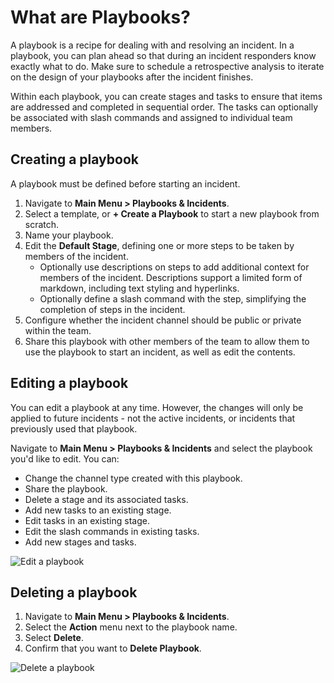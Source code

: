 # What are Playbooks?

A playbook is a recipe for dealing with and resolving an incident. In a playbook, you can plan ahead so that during an incident responders know exactly what to do. Make sure to schedule a retrospective analysis to iterate on the design of your playbooks after the incident finishes.

Within each playbook, you can create stages and tasks to ensure that items are addressed and completed in sequential order. The tasks can optionally be associated with slash commands and assigned to individual team members.

## Creating a playbook

A playbook must be defined before starting an incident.

1. Navigate to **Main Menu > Playbooks & Incidents**.
2. Select a template, or **+ Create a Playbook** to start a new playbook from scratch.
4. Name your playbook.
5. Edit the **Default Stage**, defining one or more steps to be taken by members of the incident.
   * Optionally use descriptions on steps to add additional context for members of the incident. Descriptions support a limited form of markdown, including text styling and hyperlinks.
   * Optionally define a slash command with the step, simplifying the completion of steps in the incident.
6. Configure whether the incident channel should be public or private within the team.
7. Share this playbook with other members of the team to allow them to use the playbook to start an incident, as well as edit the contents.

## Editing a playbook

You can edit a playbook at any time. However, the changes will only be applied to future incidents - not the active incidents, or incidents that previously used that playbook.

Navigate to **Main Menu > Playbooks & Incidents** and select the playbook you'd like to edit. You can:

- Change the channel type created with this playbook.
- Share the playbook.
- Delete a stage and its associated tasks.
- Add new tasks to an existing stage.
- Edit tasks in an existing stage.
- Edit the slash commands in existing tasks.
- Add new stages and tasks.

![Edit a playbook](../assets/playbook_stage_edit.png)

## Deleting a playbook

1. Navigate to **Main Menu > Playbooks & Incidents**.
2. Select the **Action** menu next to the playbook name.
3. Select **Delete**.
4. Confirm that you want to **Delete Playbook**.

![Delete a playbook](../assets/delete_playbook.png)
